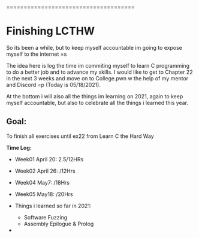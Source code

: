 
=====================================
# Finishing LCTHW

So its been a while, but to keep myself accountable im going to expose myself to the internet =s

The idea here is log the time im commiting myself to learn C programming to do a better job and to advance my skills. I would like to get to Chapter 22 in the next 3 weeks and move on to College.pwn w the help of my mentor and Discord =p (Today is 05/18/2021).

At the bottom i will also all the things im learning on 2021, again to keep myself accountable, but also to celebrate all the things i learned this year.

## **Goal:** 
To finish all exercises until ex22 from Learn C the Hard Way

**Time Log:**
- Week01 April 20: 2.5/12HRs
- Week02 April 26: /12Hrs
- Week04 May7: /18Hrs
- Week05 May18: /20Hrs

- Things i learned so far in 2021:
  - Software Fuzzing
  - Assembly Epilogue & Prolog
-